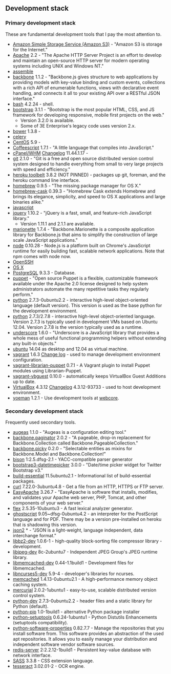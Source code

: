 ## Development stack

### Primary development stack

These are fundamental development tools that I pay the most attention to.

- [Amazon Simple Storage Service (Amazon S3)](http://aws.amazon.com/s3/) - "Amazon S3 is storage for the Internet."
- [Apache](http://httpd.apache.org/) 2.2 - "The Apache HTTP Server Project is an effort to develop and maintain an open-source HTTP server for modern operating systems including UNIX and Windows NT."
- [assemble](http://assemble.io/)
- [backbone](http://backbonejs.org/) 1.1.2 - "Backbone.js gives structure to web applications by providing models with key-value binding and custom events, collections with a rich API of enumerable functions, views with declarative event handling, and connects it all to your existing API over a RESTful JSON interface."
- [bash](http://www.gnu.org/software/bash/manual/bashref.html) 4.2.24 - shell.
- [bootstrap](http://getbootstrap.com/) 3.1.1 - "Bootstrap is the most popular HTML, CSS, and JS framework for developing responsive, mobile first projects on the web."
	- Version 3.2.0 is available.
	- Some of 3E Enterprise's legacy code uses version 2.x.
- [bower]() 1.3.8 -
- [celery]()
- [CentOS](http://www.centos.org/) 5.9 - 
- [Coffeescript](https://www.npmjs.org/package/coffee-script) 1.7.1 - "A little language that compiles into JavaScript."
- [cPanel/WHM](http://cpanel.net/) [Changelog](https://documentation.cpanel.net/display/ALD/Change+Logs) 11.44.1.17 - 
- [git](http://git-scm.com/) 2.1.0 - "Git is a free and open source distributed version control system designed to handle everything from small to very large projects with speed and efficiency." 
- [heroku toolbelt](https://toolbelt.heroku.com/) 3.8.2 (NOT PINNED) - packages up git, foreman, and the heroku command line interface.
- [homebrew](http://brew.sh/) 0.9.5 - "The missing package manager for OS X."
- [homebrew-cask](http://caskroom.io/) 0.39.3 - "Homebrew Cask extends Homebrew and brings its elegance, simplicity, and speed to OS X applications and large binaries alike."
- [javascript](http://en.wikipedia.org/wiki/Javascript)
- [jquery](http://jquery.com/) 1.10.2 - "jQuery is a fast, small, and feature-rich JavaScript library."
	- Version 1.11.1 and 2.1.1 are available.
- [marionette](http://marionettejs.com/) 1.7.4 - "Backbone.Marionette is a composite application library for Backbone.js that aims to simplify the construction of large scale JavaScript applications."
- [node](http://nodejs.org/) 0.10.28 - Node.js is a platform built on Chrome's JavaScript runtime for easily building fast, scalable network applications.  Note that npm comes with node now.
- [OpenSSH](http://www.openssh.com/)
- [OS X]()
- [PostgreSQL](http://www.postgresql.org/) 9.3.3 - Database.
- [puppet](http://puppetlabs.com/) - "Open source Puppet is a flexible, customizable framework available under the Apache 2.0 license designed to help system administrators automate the many repetitive tasks they regularly perform."
- [python](http://packages.ubuntu.com/precise-updates/python) 2.7.3-0ubuntu2.2 - interactive high-level object-oriented language (default version).  This version is used as the base python for the development environment.
- [python](https://www.python.org/) 2.7.3/2.7.8 - interactive high-level object-oriented language.  Version 2.7.3 is typically used in development VMs based on Ubuntu 12.04.  Version 2.7.8 is the version typically used as a runtime.
- [underscore](http://underscorejs.org/) 1.6.0 - "Underscore is a JavaScript library that provides a whole mess of useful functional programming helpers without extending any built-in objects."
- [ubuntu](http://www.ubuntu.com/) 14.04 as desktop and 12.04 as virtual machine.
- [vagrant](https://github.com/caskroom/homebrew-cask/blob/master/Casks/vagrant.rb) 1.6.3 [Change log](https://github.com/mitchellh/vagrant/blob/master/CHANGELOG.md) - used to manage development environment configuration.
- [vagrant-librarian-puppet](https://github.com/mhahn/vagrant-librarian-puppet) 0.7.1 - A Vagrant plugin to install Puppet modules using Librarian-Puppet.
- [vagrant-vbguest](https://github.com/dotless-de/vagrant-vbguest) 0.10.0 - automatically keeps VirtualBox Guest Additions up to date.
- [VirtualBox](https://github.com/caskroom/homebrew-cask/blob/master/Casks/virtualbox.rb) 4.3.12 [Changelog](https://www.virtualbox.org/wiki/Changelog) 4.3.12-93733 - used to host development environment.
- [yoeman](http://yeoman.io/) 1.2.1 - Use development tools at [webcore](https://github.com/ErikEvenson/webcore).

### Secondary development stack

Frequently used secondary tools.

- [augeas](http://augeas.net/) 1.1.0 - "Augeas is a configuration editing tool."
- [backbone.paginator](https://github.com/backbone-paginator/backbone.paginator) 2.0.2 - "A pageable, drop-in replacement for Backbone.Collection called Backbone.PageableCollection."
- [backbone.picky](https://github.com/derickbailey/backbone.picky) 0.2.0 - "Selectable entities as mixins for Backbone.Model and Backbone.Collection!"
- [bison](http://packages.ubuntu.com/precise/bison) 1:2.5.dfsg-2.1 - YACC-compatible parser generator
- [bootstrap3-datetimepicker](http://eonasdan.github.io/bootstrap-datetimepicker/) 3.0.0 - "Date/time picker widget for Twitter Bootstrap v3."
- [build-essential](http://packages.ubuntu.com/precise-updates/build-essential) 11.5ubuntu2.1 - Informational list of build-essential packages.
- [curl](http://packages.ubuntu.com/precise/curl) 7.22.0-3ubuntu4.8 - Get a file from an HTTP, HTTPS or FTP server.
- [EasyApache](https://documentation.cpanel.net/display/EA/EasyApache) 3.26.7 - "EasyApache is software that installs, modifies, and validates your Apache web server, PHP, Tomcat, and other components of your web server."
- [flex](http://packages.ubuntu.com/precise/flex) 2.5.35-10ubuntu3 - A fast lexical analyzer generator.
- [ghostscript](http://packages.ubuntu.com/precise-updates/ghostscript) 9.05~dfsg-0ubuntu4.2 - an interpreter for the PostScript language and for PDF.  There may be a version pre-installed on heroku that is shadowing this version.
- [json2](https://github.com/douglascrockford/JSON-js) * - "JSON is a light-weight, language independent, data interchange format."
- [libbz2-dev](http://packages.ubuntu.com/precise/libbz2-dev) 1.0.6-1 - high-quality block-sorting file compressor library - development.
- [libjpeg-dev](http://packages.ubuntu.com/precise/libjpeg-dev) 8c-2ubuntu7 - Independent JPEG Group's JPEG runtime library.
- [libmemcached-dev](http://packages.ubuntu.com/precise/libmemcached-dev) 0.44-1.1build1 - Development files for libmemcached.
- [libncurses5-dev](http://packages.ubuntu.com/precise/libncurses5-dev) 5.9-4 - developer's libraries for ncurses.
- [memcached](http://packages.ubuntu.com/precise-updates/memcached) 1.4.13-0ubuntu2.1 - A high-performance memory object caching system.
- [mercurial](http://packages.ubuntu.com/precise/mercurial) 2.0.2-1ubuntu1 - easy-to-use, scalable distributed version control system.
- [python-dev](http://packages.ubuntu.com/precise-updates/python-dev) 2.7.3-0ubuntu2.2 - header files and a static library for Python (default).
- [python-pip](http://packages.ubuntu.com/precise/python-pip) 1.0-1build1 - alternative Python package installer
- [python-setuptools](http://packages.ubuntu.com/precise/python-setuptools) 0.6.24-1ubuntu1 - Python Distutils Enhancements (setuptools compatibility).
- [python-software-properties](http://packages.ubuntu.com/precise/python-software-properties) 0.82.7.7 - Manage the repositories that you install software from.  This software provides an abstraction of the used apt repositories.  It allows you to easily manage your distribution and independent software vendor software sources.
- [redis-server](http://packages.ubuntu.com/precise/redis-server) 2:2.2.12-1build1 - Persistent key-value database with network interface.
- [SASS](https://rubygems.org/gems/sass) 3.3.8 - CSS extension language.
- [tesseract](http://packages.ubuntu.com/precise/tesseract-ocr) 3.02.01-2 - OCR engine.

